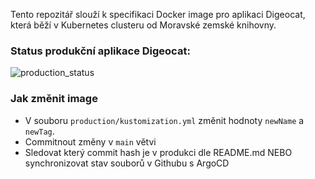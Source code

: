 Tento repozitář slouží k specifikaci Docker image pro aplikaci Digeocat, která běží v Kubernetes clusteru od Moravské zemské knihovny.

### Status produkční aplikace Digeocat:
![production_status](https://argocd.osdd.mzk.cz/api/badge?name=vdc-digeocat-prod&showAppName=true&keepFullRevision=true&width=600)

### Jak změnit image
- V souboru `production/kustomization.yml` změnit hodnoty `newName` a `newTag`. 
- Commitnout změny v `main` větvi
- Sledovat který commit hash je v produkci dle README.md NEBO synchronizovat stav souborů v Githubu s ArgoCD 
